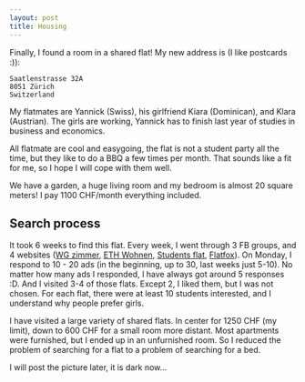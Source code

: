 ```yaml
---
layout: post
title: Housing
---
```


Finally, I found a room in a shared flat! My new address is (I like postcards :)):

```
Saatlenstrasse 32A
8051 Zürich
Switzerland
```

My flatmates are Yannick (Swiss), his girlfriend Kiara (Dominican), and Klara (Austrian). The girls are working, Yannick has to finish last year of studies in business and economics.

All flatmate are cool and easygoing, the flat is not a student party all the time, but they like to do a BBQ a few times per month. That sounds like a fit for me, so I hope I will cope with them well.

We have a garden, a huge living room and my bedroom is almost 20 square meters! I pay 1100 CHF/month everything included.

## Search process

It took 6 weeks to find this flat. Every week, I went through 3 FB groups, and 4 websites ([WG zimmer](https://www.wgzimmer.ch/), [ETH Wohnen](https://wohnen.ethz.ch), [Students flat](https://www.students.ch/wohnen), [Flatfox](https://flatfox.ch)). On Monday, I respond to 10 - 20 ads (in the beginning, up to 30, last weeks just 5-10). No matter how many ads I responded, I have always got around 5 responses :D. And I visited 3-4 of those flats. Except 2, I liked them, but I was not chosen. For each flat, there were at least 10 students interested, and I understand why people prefer girls.

I have visited a large variety of shared flats. In center for 1250 CHF (my limit), down to 600 CHF for a small room more distant. Most apartments were furnished, but I ended up in an unfurnished room. So I reduced the problem of searching for a flat to a problem of searching for a bed.

I will post the picture later, it is dark now...
